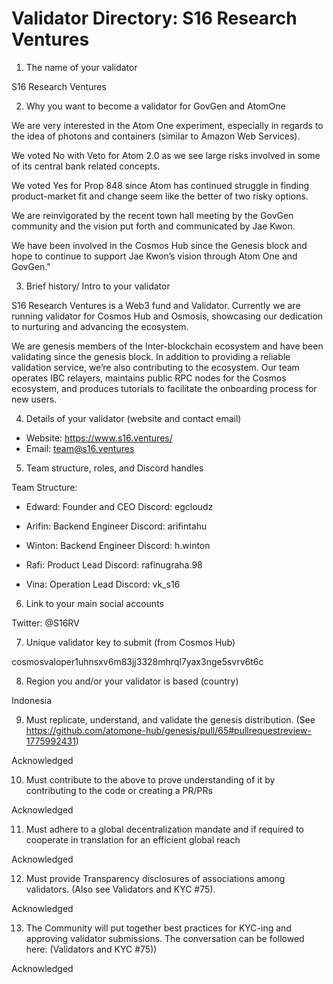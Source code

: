 # Validator Directory: S16 Research Ventures

1. The name of your validator

S16 Research Ventures

2. Why you want to become a validator for GovGen and AtomOne

We are very interested in the Atom One experiment, especially in regards to the idea of photons and containers (similar to Amazon Web Services).

We voted No with Veto for Atom 2.0 as we see large risks involved in some of its central bank related concepts.

We voted Yes for Prop 848 since Atom has continued struggle in finding product-market fit and change seem like the better of two risky options.

We are reinvigorated by the recent town hall meeting by the GovGen community and the vision put forth and communicated by Jae Kwon.

We have been involved in the Cosmos Hub since the Genesis block and hope to continue to support Jae Kwon’s vision through Atom One and GovGen."

3. Brief history/ Intro to your validator

S16 Research Ventures is a Web3 fund and Validator. Currently we are running validator for Cosmos Hub and Osmosis, showcasing our dedication to nurturing and advancing the ecosystem.

We are genesis members of the Inter-blockchain ecosystem and have been validating since the genesis block. In addition to providing a reliable validation service, we’re also contributing to the ecosystem. Our team operates IBC relayers, maintains public RPC nodes for the Cosmos ecosystem, and produces tutorials to facilitate the onboarding process for new users.

4. Details of your validator (website and contact email)

-  Website: https://www.s16.ventures/
-  Email: team@s16.ventures

5. Team structure, roles, and Discord handles

Team Structure:

-  Edward: Founder and CEO
   Discord: egcloudz

-  Arifin: Backend Engineer
   Discord: arifintahu

-  Winton: Backend Engineer
   Discord: h.winton

-  Rafi: Product Lead
   Discord: rafinugraha.98

-  Vina: Operation Lead
   Discord: vk_s16

6. Link to your main social accounts

Twitter: @S16RV

7. Unique validator key to submit (from Cosmos Hub)

cosmosvaloper1uhnsxv6m83jj3328mhrql7yax3nge5svrv6t6c

8. Region you and/or your validator is based (country)

Indonesia

9. Must replicate, understand, and validate the genesis distribution. (See https://github.com/atomone-hub/genesis/pull/65#pullrequestreview-1775992431)

Acknowledged

10. Must contribute to the above to prove understanding of it by contributing to the code or creating a PR/PRs

Acknowledged

11. Must adhere to a global decentralization mandate and if required to cooperate in translation for an efficient global reach

Acknowledged

12. Must provide Transparency disclosures of associations among validators. (Also see Validators and KYC #75).

Acknowledged

13. The Community will put together best practices for KYC-ing and approving validator submissions. The conversation can be followed here: (Validators and KYC #75))

Acknowledged
